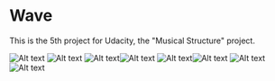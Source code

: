 # Wave
This is the 5th project for Udacity, the "Musical Structure" project. 

![Alt text](Screenshots/Screenshot_2018-05-19-02-06-38.png?raw=true "Optional Title") ![Alt text](Screenshots/Screenshot_2018-05-19-02-06-48.png?raw=true "Optional Title")
![Alt text](Screenshots/Screenshot_2018-05-19-02-07-01.png?raw=true "Optional Title")![Alt text](Screenshots/Screenshot_2018-05-19-02-07-05.png?raw=true "Optional Title")
![Alt text](Screenshots/Screenshot_2018-05-19-02-07-10.png?raw=true "Optional Title")![Alt text](Screenshots/Screenshot_2018-05-19-02-07-15.png?raw=true "Optional Title")
![Alt text](Screenshots/Screenshot_2017-11-19-23-45-34.png?raw=true "Optional Title")![Alt text](Screenshots/Screenshot_2017-11-19-23-45-40.png?raw=true "Optional Title")
